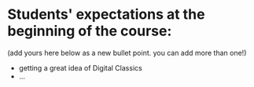 # Students' expectations at the beginning of the course:

(add yours here below as a new bullet point. you can add more than one!)

- getting a great idea of Digital Classics
- ...
